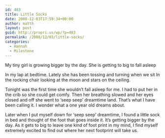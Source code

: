 ```yaml
---
id: 483
title: Little Socks
date: 2008-12-03T17:59:34+00:00
author: matth
layout: post
guid: http://propri.us/wp/?p=483
permalink: /2008/12/03/little-socks/
categories:
  - Hannah
  - Milestone
---
```

My tiny girl is growing bigger by the day. She is getting to big to fall asleep
  
In my lap at bedtime. Lately she has been tossing and turning when we sit In the rocking chair looking at the moon and stars on the ceiling.
  
Tonight was the first time she wouldn&#8217;t fall asleep for me. I had to put her in the crib so she could get comfy. Then her breathing slowed and her eyes closed and off she went to &#8216;seep seep&#8217; dreamtime land. That&#8217;s what I have been calling it. I wonder what a one year old dreams about.
  
Later when I put myself down for &#8216;seep seep&#8217; dreamtime, I found a little sock in bed and thought of the foot that goes inside it. It&#8217;s getting bigger by the day. As it gets to big to leave one kind of foot print in my mind, I find myself extremely excited to find out where her next footprint will take us.